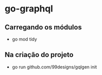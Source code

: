 # go-graphql

## Carregando os módulos
- go mod tidy

## Na criação do projeto
- go run github.com/99designs/gqlgen init
